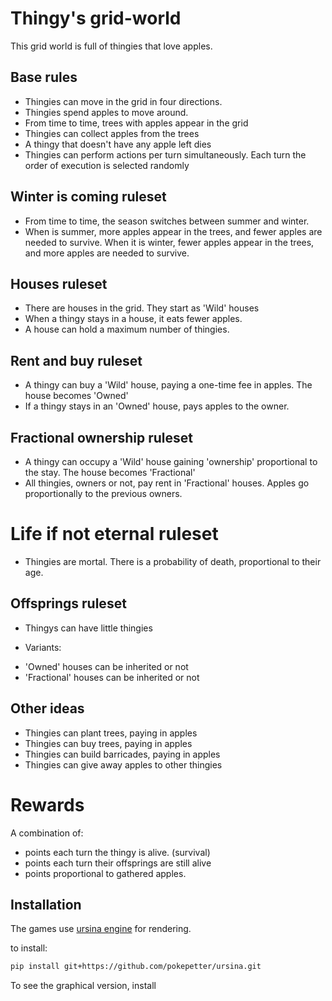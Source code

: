 # Thingy's grid-world

This grid world is full of thingies that love apples.

## Base rules

* Thingies can move in the grid in four directions.
* Thingies spend apples to move around.
* From time to time, trees with apples appear in the grid
* Thingies can collect apples from the trees
* A thingy that doesn't have any apple left dies
* Thingies can perform actions per turn simultaneously. Each turn the order of execution is selected randomly

## Winter is coming ruleset

* From time to time, the season switches between summer and winter. 
* When is summer, more apples appear in the trees, and fewer apples are needed to survive.
When it is winter, fewer apples appear in the trees, and more apples are needed to survive.

## Houses ruleset

* There are houses in the grid. They start as 'Wild' houses
* When a thingy stays in a house, it eats fewer apples.
* A house can hold a maximum number of thingies.

## Rent and buy ruleset

* A thingy can buy a 'Wild' house, paying a one-time fee in apples. The house becomes 'Owned'
* If a thingy stays in an 'Owned' house, pays apples to the owner.

## Fractional ownership ruleset

* A thingy can occupy a 'Wild' house gaining 'ownership' proportional to the stay. The house becomes 'Fractional'
* All thingies, owners or not, pay rent in 'Fractional' houses. Apples go proportionally to the previous owners.

# Life if not eternal ruleset

* Thingies are mortal. There is a probability of death, proportional to their age.

## Offsprings ruleset

* Thingys can have little thingies

- Variants:
* 'Owned' houses can be inherited or not
* 'Fractional' houses can be inherited or not

## Other ideas

* Thingies can plant trees, paying in apples
* Thingies can buy trees, paying in apples
* Thingies can build barricades, paying in apples
* Thingies can give away apples to other thingies

# Rewards

A combination of:

- points each turn the thingy is alive. (survival)
- points each turn their offsprings are still alive 
- points proportional to gathered apples. 

## Installation

The games use  [ursina engine](https://www.ursinaengine.org/) for rendering. 

to install:
```sh
pip install git+https://github.com/pokepetter/ursina.git
```

To see the graphical version, install
